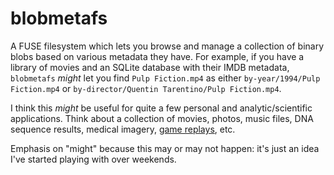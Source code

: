 # blobmetafs

A FUSE filesystem which lets you browse and manage a collection of binary blobs based on various metadata they have. For example, if you have a library of movies and an SQLite database with their IMDB metadata, `blobmetafs` *might* let you find `Pulp Fiction.mp4` as either `by-year/1994/Pulp Fiction.mp4` or `by-director/Quentin Tarentino/Pulp Fiction.mp4`.

I think this *might* be useful for quite a few personal and analytic/scientific applications. Think about a collection of movies, photos, music files, DNA sequence results, medical imagery, [game replays](https://github.com/yaniv-aknin/fafdata), etc.

Emphasis on "might" because this may or may not happen: it's just an idea I've started playing with over weekends.

